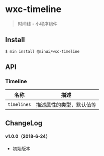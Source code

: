 # wxc-timeline

> 时间线 - 小程序组件

## Install

``` bash
$ min install @minui/wxc-timeline
```


## API

### Timeline

| 名称                  | 描述                         |
|----------------------|------------------------------|
|`timelines`           | 描述属性的类型，默认值等          |

## ChangeLog

#### v1.0.0（2018-6-24）

- 初始版本
